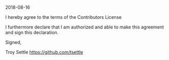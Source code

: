 2018-08-16

I hereby agree to the terms of the Contributors License

I furthermore declare that I am authorized and able to make this
agreement and sign this declaration.

Signed,

Troy Settle
https://github.com/tsettle
